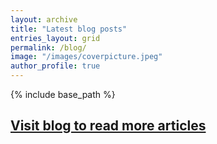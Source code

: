 ```yaml
---
layout: archive
title: "Latest blog posts"
entries_layout: grid
permalink: /blog/
image: "/images/coverpicture.jpeg"
author_profile: true
---
```


{% include base_path %}

<div id="medium-widget"></div>
    <script src="https://medium-widget.pixelpoint.io/widget.js"></script>
    <script>MediumWidget.Init({renderTo: '#medium-widget', params: {"resource":"https://medium.com/@kkrao/","postsPerLine":2,"limit":10,"picture":"big","fields":["description","author","claps","publishAt"],"ratio":"landscape"}})</script>

<h2> <a href="https://medium.com/@kkrao" target="_blank">Visit blog to read more articles</a></h2>
